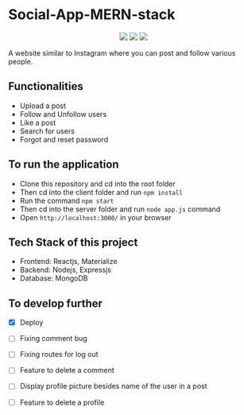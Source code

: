 # Social-App-MERN-stack

<div align="center">

[![](https://img.shields.io/badge/Made_with-Nodejs-green?style=for-the-badge&logo=node.js)](https://nodejs.org/en/)
[![](https://img.shields.io/badge/Made_with-ReactJS-blue?style=for-the-badge&logo=react)](https://reactjs.org/docs/getting-started.html)
[![](https://img.shields.io/badge/Database-MongoDB-red?style=for-the-badge&logo=mongodb)](mongodb.com "MongoDB")

</div>

A website similar to Instagram where you can post and follow various people.

## Functionalities
- Upload a post
- Follow and Unfollow users
- Like a post
- Search for users
- Forgot and reset password

## To run the application
   - Clone this repository and cd into the root folder
   - Then cd into the client folder and run `npm install`
   - Run the command `npm start`
   - Then cd into the server folder and run `node app.js` command
   - Open `http://localhost:3000/` in your browser
   
## Tech Stack of this project

* Frontend: Reactjs, Materialize
* Backend: Nodejs, Expressjs
* Database: MongoDB
   
## To develop further

- [X] Deploy
- [ ] Fixing comment bug
- [ ] Fixing routes for log out
- [ ] Feature to delete a comment
- [ ] Display profile picture besides name of the user in a post
- [ ] Feature to delete a profile

